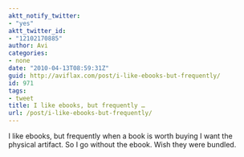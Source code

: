 ```yaml
---
aktt_notify_twitter:
- "yes"
aktt_twitter_id:
- "12102170885"
author: Avi
categories:
- none
date: "2010-04-13T08:59:31Z"
guid: http://aviflax.com/post/i-like-ebooks-but-frequently/
id: 971
tags:
- tweet
title: I like ebooks, but frequently …
url: /post/i-like-ebooks-but-frequently/
---
```

I like ebooks, but frequently when a book is worth buying I want the physical artifact. So I go without the ebook. Wish they were bundled.